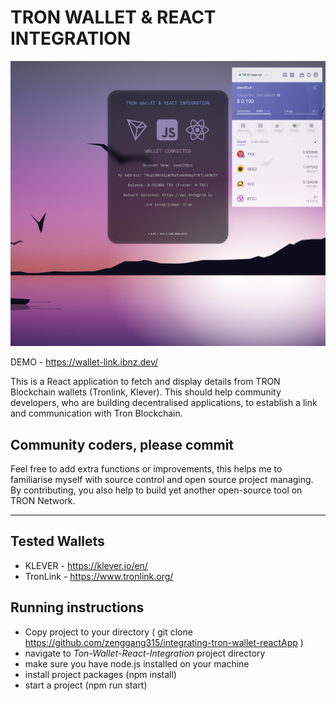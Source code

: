 # TRON WALLET & REACT INTEGRATION

![Preview](src/Screenshot.png)


DEMO  - https://wallet-link.ibnz.dev/


This is a React application to fetch and display details from TRON Blockchain wallets (Tronlink, Klever). This should help community developers, who are building decentralised applications, to establish a link and communication with Tron Blockchain.

## Community coders, please commit

Feel free to add extra functions or improvements, this helps me to familiarise myself with source control and open source project managing. By contributing, you also help to build yet another open-source tool on TRON Network. 

-----
## Tested Wallets

- KLEVER  -  https://klever.io/en/
- TronLink - https://www.tronlink.org/



## Running instructions

- Copy project to your directory ( git clone https://github.com/zenggang315/integrating-tron-wallet-reactApp )
- navigate to _Ton-Wallet-React-Integration_ project directory
- make sure you have node.js installed on your machine
- install project packages (npm install)
- start a project (npm run start)

